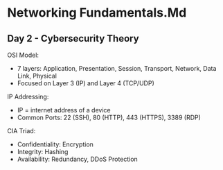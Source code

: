 # Networking Fundamentals.Md

## Day 2 - Cybersecurity Theory

 OSI Model:
- 7 layers: Application, Presentation, Session, Transport, Network, Data Link, Physical
- Focused on Layer 3 (IP) and Layer 4 (TCP/UDP)

 IP Addressing:
- IP = internet address of a device
- Common Ports: 22 (SSH), 80 (HTTP), 443 (HTTPS), 3389 (RDP)

 CIA Triad:
- Confidentiality: Encryption
- Integrity: Hashing
- Availability: Redundancy, DDoS Protection
